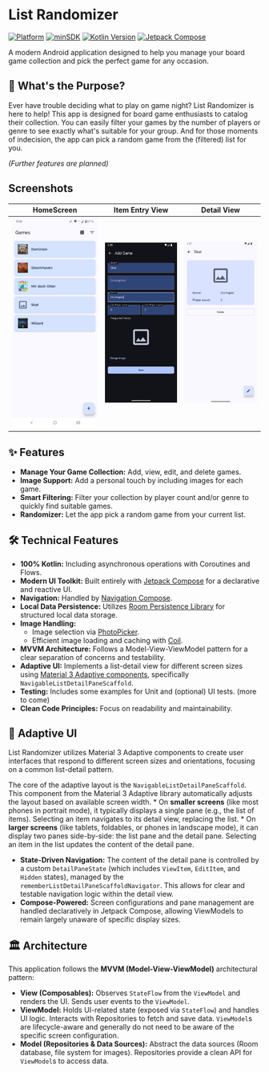# List Randomizer

[![Platform](https://img.shields.io/badge/Platform-Android-green.svg)](https://www.android.com)
[![minSDK](https://img.shields.io/badge/minSDK-24-brightgreen.svg)](https://android-arsenal.com/api?level=24)
[![Kotlin Version](https://img.shields.io/badge/Kotlin-2.2.20-blue.svg)](https://kotlinlang.org)
[![Jetpack Compose](https://img.shields.io/badge/Jetpack%20Compose-2025.10.00-brightgreen.svg)](https://developer.android.com/jetpack/compose)

A modern Android application designed to help you manage your board game collection and pick the perfect game for any occasion.

## 🤔 What's the Purpose?

Ever have trouble deciding what to play on game night? List Randomizer is here to help! This app is designed for board game enthusiasts to catalog their collection. You can easily filter your games by the number of players or genre to see exactly what's suitable for your group. And for those moments of indecision, the app can pick a random game from the (filtered) list for you.

*(Further features are planned)*

## Screenshots

|                HomeScreen                 |             Item Entry View              |                   Detail View                   |
|:-----------------------------------------:|:----------------------------------------:|:-----------------------------------------------:|
| ![HomeScreen](screenshots/homescreen.png) | ![Detail View](screenshots/add_item.png) | ![Add Item Screen](screenshots/detail_view.png) |

## ✨ Features

*   **Manage Your Game Collection:** Add, view, edit, and delete games.
*   **Image Support:** Add a personal touch by including images for each game.
*   **Smart Filtering:** Filter your collection by player count and/or genre to quickly find suitable games.
*   **Randomizer:** Let the app pick a random game from your current list.

## 🛠️ Technical Features

*   **100% Kotlin:** Including asynchronous operations with Coroutines and Flows.
*   **Modern UI Toolkit:** Built entirely with [Jetpack Compose](https://developer.android.com/jetpack/compose) for a declarative and reactive UI.
*   **Navigation:** Handled by [Navigation Compose](https://developer.android.com/jetpack/compose/navigation).
*   **Local Data Persistence:** Utilizes [Room Persistence Library](https://developer.android.com/training/data-storage/room) for structured local data storage.
*   **Image Handling:**
    *   Image selection via [PhotoPicker](https://developer.android.com/training/data-storage/shared/photopicker).
    *   Efficient image loading and caching with [Coil](https://coil-kt.github.io/coil/).
*   **MVVM Architecture:** Follows a Model-View-ViewModel pattern for a clear separation of concerns and testability.
*   **Adaptive UI:** Implements a list-detail view for different screen sizes using [Material 3 Adaptive components](https://m3.material.io/libraries/adaptive/overview), specifically `NavigableListDetailPaneScaffold`.
*   **Testing:** Includes some examples for Unit and (optional) UI tests. (more to come)
*   **Clean Code Principles:** Focus on readability and maintainability.

## 📱 Adaptive UI

List Randomizer utilizes Material 3 Adaptive components to create user interfaces that respond to different screen sizes and orientations, focusing on a common list-detail pattern.

The core of the adaptive layout is the `NavigableListDetailPaneScaffold`. This component from the Material 3 Adaptive library automatically adjusts the layout based on available screen width.
    *   On **smaller screens** (like most phones in portrait mode), it typically displays a single pane (e.g., the list of items). Selecting an item navigates to its detail view, replacing the list.
    *   On **larger screens** (like tablets, foldables, or phones in landscape mode), it can display two panes side-by-side: the list pane and the detail pane. Selecting an item in the list updates the content of the detail pane.
*   **State-Driven Navigation:** The content of the detail pane is controlled by a custom `DetailPaneState` (which includes `ViewItem`, `EditItem`, and `Hidden` states), managed by the `rememberListDetailPaneScaffoldNavigator`. This allows for clear and testable navigation logic within the detail view.
*   **Compose-Powered:** Screen configurations and pane management are handled declaratively in Jetpack Compose, allowing ViewModels to remain largely unaware of specific display sizes.

## 🏛️  Architecture

This application follows the **MVVM (Model-View-ViewModel)** architectural pattern:

*   **View (Composables):** Observes `StateFlow` from the `ViewModel` and renders the UI. Sends user events to the `ViewModel`.
*   **ViewModel:** Holds UI-related state (exposed via `StateFlow`) and handles UI logic. Interacts with Repositories to fetch and save data. `ViewModel`s are lifecycle-aware and generally do not need to be aware of the specific screen configuration.
*   **Model (Repositories & Data Sources):** Abstract the data sources (Room database, file system for images). Repositories provide a clean API for `ViewModel`s to access data.
